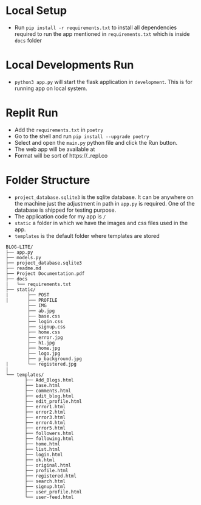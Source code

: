 # Local Setup
- Run ```pip install -r requirements.txt``` to install all dependencies required to run the app mentioned in ```requirements.txt``` which is inside ```docs``` folder

# Local Developments Run
- ```python3 app.py``` will start the flask application in ```development```. This is for running app on local system.

# Replit Run
- Add the ```requirements.txt``` in ```poetry```
- Go to the shell and run ```pip install --upgrade poetry```
- Select and open the ```main.py``` python file and click the Run button.
- The web app will be available at 
- Format will be sort of https://..repl.co

# Folder Structure
- ```project_database.sqlite3``` is the sqlite database. It can be anywhere on the machine just the adjustment in path in ```app.py``` is required. One of the database is shipped for testing purpose.
- The application code for my app is ```/```
- ```static``` a folder in which we have the images and css files used in the app.
- ```templates``` is the default folder where templates are stored

```
BLOG-LITE/
├── app.py
├── models.py
├── project_database.sqlite3
├── readme.md
├── Project Documentation.pdf
├── docs
|   └── requirements.txt
├── static/
|       ├── POST 
|       ├── PROFILE
        ├── IMG
        ├── ab.jpg
        ├── base.css
        ├── login.css
        ├── signup.css
        ├── home.css
        ├── error.jpg
        ├── h1.jpg
        ├── home.jpg
        ├── logo.jpg
        ├── p_background.jpg
|       └── registered.jpg
|
└── templates/
       ├── Add_Blogs.html
       ├── base.html
       ├── comments.html
       ├── edit_blog.html
       ├── edit_profile.html
       ├── error1.html
       ├── error2.html
       ├── error3.html
       ├── error4.html
       ├── error5.html
       ├── followers.html
       ├── following.html
       ├── home.html
       ├── list.html
       ├── login.html
       ├── ok.html
       ├── original.html
       ├── profile.html
       ├── registered.html
       ├── search.html
       ├── signup.html
       ├── user_profile.html
       └── user-feed.html
```